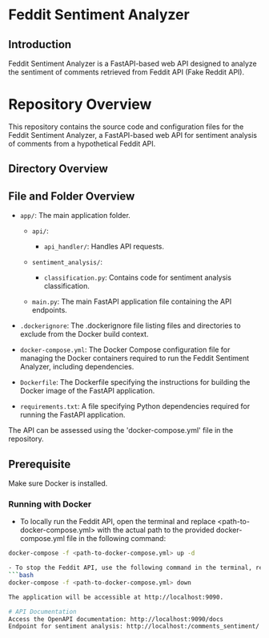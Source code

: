 # Feddit Sentiment Analyzer

## Introduction

Feddit Sentiment Analyzer is a FastAPI-based web API designed to analyze the sentiment of comments retrieved from Feddit API (Fake Reddit API).

# Repository Overview

This repository contains the source code and configuration files for the Feddit Sentiment Analyzer, a FastAPI-based web API for sentiment analysis of comments from a hypothetical Feddit API.

## Directory Overview
## File and Folder Overview


- `app/`: The main application folder.

  - `api/`:

    - `api_handler/`: Handles API requests.

  - `sentiment_analysis/`:

    - `classification.py`: Contains code for sentiment analysis classification.

  - `main.py`: The main FastAPI application file containing the API endpoints.

- `.dockerignore`: The .dockerignore file listing files and directories to exclude from the Docker build context.

- `docker-compose.yml`: The Docker Compose configuration file for managing the Docker containers required to run the Feddit Sentiment Analyzer, including dependencies.

- `Dockerfile`: The Dockerfile specifying the instructions for building the Docker image of the FastAPI application.

- `requirements.txt`: A file specifying Python dependencies required for running the FastAPI application.


The API can be assessed using the 'docker-compose.yml' file in the repository.

## Prerequisite

Make sure Docker is installed.

### Running with Docker

- To locally run the Feddit API, open the terminal and replace <path-to-docker-compose.yml> with the actual path to the provided docker-compose.yml file in the following command:
```bash
docker-compose -f <path-to-docker-compose.yml> up -d

- To stop the Feddit API, use the following command in the terminal, replacing <path-to-docker-compose.yml> with the actual path to the provided docker-compose.yml file:
```bash
docker-compose -f <path-to-docker-compose.yml> down

The application will be accessible at http://localhost:9090.

# API Documentation
Access the OpenAPI documentation: http://localhost:9090/docs
Endpoint for sentiment analysis: http://localhost:/comments_sentiment/
